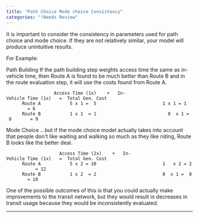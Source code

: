 ```yaml
---
title: "Path Choice Mode choice Consistency"
categories: "!Needs Review"
---
```


It is important to consider the consistency in parameters used for path choice and mode choice. If they are not relatively similar, your model will produce unintuitive results.

For Example:

Path Building
If the path building step weights access time the same as in-vehicle time, then Route A is found to be much better than Route B and in the route evaluation step, it will use the costs found from Route A.

`                  Access Time (1x)    +   In-Vehicle Time (1x)   =  Total Gen. Cost`\
`      Route A           5 x 1 =  5                         1 x 1 = 1          = 6  `\
`      Route B           1 x 1  = 1                           8  x 1 =  8       = 9`

Mode Choice
...but if the mode choice model actually takes into account that people don't like waiting and walking so much as they like riding, Route B looks like the better deal.

`                    Access Time (2x)    +   In-Vehicle Time (1x)   =  Total Gen. Cost`\
`      Route A           5 x 2 = 10                         1   x 2 = 2           = 12`\
`      Route B           1 x 2  = 2                         8  x 1 =  8        = 10`

One of the possible outcomes of this is that you could actually make improvements to the transit network, but they would result in decreases in transit usage because they would be inconsistently evaluated.

------------------------------------------------------------------------

